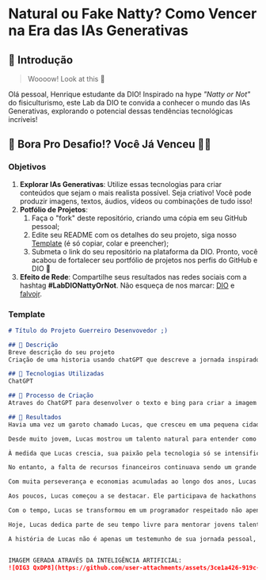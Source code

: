 # Natural ou Fake Natty? Como Vencer na Era das IAs Generativas

## 🚀 Introdução

> Woooow! Look at this 👀

Olá pessoal, Henrique estudante da DIO! Inspirado na hype _"Natty or Not"_ do fisiculturismo, este Lab da DIO te convida a conhecer o mundo das IAs Generativas, explorando o potencial dessas tendências tecnológicas incríveis!

## 🎯 Bora Pro Desafio!? Você Já Venceu 💪🤓

### Objetivos

1. **Explorar IAs Generativas**: Utilize essas tecnologias para criar conteúdos que sejam o mais realista possível. Seja criativo! Você pode produzir imagens, textos, áudios, vídeos ou combinações de tudo isso!
1. **Potfólio de Projetos**:
    1. Faça o "fork" deste repositório, criando uma cópia em seu GitHub pessoal;
    2. Edite seu README com os detalhes do seu projeto, siga nosso [Template](#template) (é só copiar, colar e preencher);
    3. Submeta o link do seu repositório na plataforma da DIO. Pronto, você acabou de fortalecer seu portfólio de projetos nos perfis do GitHub e DIO 🚀
1. **Efeito de Rede**: Compartilhe seus resultados nas redes sociais com a hashtag **#LabDIONattyOrNot**. Não esqueça de nos marcar: [DIO](https://www.linkedin.com/school/dio-makethechange) e [falvojr](https://www.linkedin.com/in/falvojr).

### Template

```markdown
# Título do Projeto Guerreiro Desenvovedor ;)

## 📒 Descrição
Breve descrição do seu projeto
Criação de uma historia usando chatGPT que descreve a jornada inspiradora de Lucas, um jovem apaixonado por tecnologia, que enfrenta desafios financeiros desde cedo em uma cidade pequena. Determinado a seguir sua paixão, ele economiza por anos para finalmente adquirir um computador usado. Com esse equipamento, Lucas mergulha no aprendizado de programação, desenvolvendo suas habilidades até se tornar um programador respeitado em uma empresa de tecnologia. Sua história não apenas destaca a importância da perseverança, mas também serve como exemplo de como a dedicação pode transformar adversidades em oportunidades de crescimento pessoal e profissional.

## 🤖 Tecnologias Utilizadas
ChatGPT

## 🧐 Processo de Criação
Atraves do ChatGPT para desenvolver o texto e bing para criar a imagem

## 🚀 Resultados
Havia uma vez um garoto chamado Lucas, que cresceu em uma pequena cidade onde poucas oportunidades batiam à porta. Lucas sempre foi apaixonado por tecnologia, mas a vida não lhe ofereceu muitas vantagens desde cedo. Seus pais trabalhavam arduamente para sustentar a família, mas as dificuldades financeiras eram uma constante.

Desde muito jovem, Lucas mostrou um talento natural para entender como as coisas funcionavam. Ele passava horas mexendo em aparelhos eletrônicos antigos que encontrava em casa, tentando entender seus circuitos e como poderia fazê-los funcionar melhor. Embora não tivesse um computador próprio, ele frequentava a biblioteca local para estudar livros sobre programação e tecnologia sempre que possível.

À medida que Lucas crescia, sua paixão pela tecnologia só se intensificava. Ele começou a assistir a tutoriais online e a participar de fóruns de desenvolvedores, absorvendo todo o conhecimento que podia sobre linguagens de programação, desenvolvimento de software e tendências tecnológicas.

No entanto, a falta de recursos financeiros continuava sendo um grande obstáculo. Lucas sabia que precisava de um computador para colocar em prática tudo o que aprendia teoricamente. Determinado, ele começou a economizar qualquer dinheiro que ganhasse fazendo pequenos trabalhos na vizinhança e ajudando em tarefas domésticas.

Com muita perseverança e economias acumuladas ao longo dos anos, Lucas finalmente conseguiu comprar um computador usado, mas funcional. Esse foi um momento transformador em sua jornada. Com seu novo equipamento, ele mergulhou de cabeça em projetos pessoais, desenvolvendo pequenos programas e sites simples para ganhar experiência prática.

Aos poucos, Lucas começou a se destacar. Ele participava de hackathons online, colaborava com outros desenvolvedores em projetos de código aberto e conseguiu um estágio em uma pequena startup local. Sua determinação e habilidades logo chamaram a atenção de mentores e colegas, que o incentivaram a continuar crescendo em sua carreira.

Com o tempo, Lucas se transformou em um programador respeitado não apenas na sua cidade, mas também além dela. Ele conseguiu um emprego em uma empresa de tecnologia renomada, onde suas habilidades foram reconhecidas e valorizadas. Lucas não apenas superou suas origens humildes, mas também se tornou um exemplo de como a paixão, o trabalho árduo e a determinação podem transformar vidas.

Hoje, Lucas dedica parte de seu tempo livre para mentorar jovens talentosos que, como ele, enfrentam dificuldades financeiras e desafios pessoais. Ele acredita firmemente que todos têm o potencial de realizar grandes coisas, desde que estejam dispostos a perseguir seus sonhos com dedicação e fé em si mesmos.

A história de Lucas não é apenas um testemunho de sua jornada pessoal, mas também uma inspiração para todos que enfrentam adversidades em busca de seus próprios caminhos de sucesso e realização.


IMAGEM GERADA ATRAVÉS DA INTELIGÊNCIA ARTIFICIAL:
![OIG3 QxDP8](https://github.com/user-attachments/assets/3ce1a426-919c-4b97-82d2-940ee5afb1f3)
